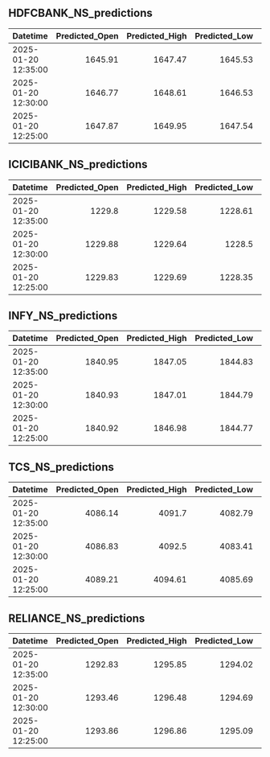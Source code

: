 ## HDFCBANK_NS_predictions
| Datetime            |   Predicted_Open |   Predicted_High |   Predicted_Low |   Predicted_Close |   Predicted_Volume |
|:--------------------|-----------------:|-----------------:|----------------:|------------------:|-------------------:|
| 2025-01-20 12:35:00 |          1645.91 |          1647.47 |         1645.53 |           1647.26 |             110294 |
| 2025-01-20 12:30:00 |          1646.77 |          1648.61 |         1646.53 |           1647.9  |             109485 |
| 2025-01-20 12:25:00 |          1647.87 |          1649.95 |         1647.54 |           1648.9  |             105377 |

## ICICIBANK_NS_predictions
| Datetime            |   Predicted_Open |   Predicted_High |   Predicted_Low |   Predicted_Close |   Predicted_Volume |
|:--------------------|-----------------:|-----------------:|----------------:|------------------:|-------------------:|
| 2025-01-20 12:35:00 |          1229.8  |          1229.58 |         1228.61 |           1229.94 |            94288.3 |
| 2025-01-20 12:30:00 |          1229.88 |          1229.64 |         1228.5  |           1230.06 |           101952   |
| 2025-01-20 12:25:00 |          1229.83 |          1229.69 |         1228.35 |           1230.1  |           112856   |

## INFY_NS_predictions
| Datetime            |   Predicted_Open |   Predicted_High |   Predicted_Low |   Predicted_Close |   Predicted_Volume |
|:--------------------|-----------------:|-----------------:|----------------:|------------------:|-------------------:|
| 2025-01-20 12:35:00 |          1840.95 |          1847.05 |         1844.83 |           1842.95 |            37099.6 |
| 2025-01-20 12:30:00 |          1840.93 |          1847.01 |         1844.79 |           1842.88 |            37162.2 |
| 2025-01-20 12:25:00 |          1840.92 |          1846.98 |         1844.77 |           1842.81 |            37350.4 |

## TCS_NS_predictions
| Datetime            |   Predicted_Open |   Predicted_High |   Predicted_Low |   Predicted_Close |   Predicted_Volume |
|:--------------------|-----------------:|-----------------:|----------------:|------------------:|-------------------:|
| 2025-01-20 12:35:00 |          4086.14 |          4091.7  |         4082.79 |           4088.79 |            14801.5 |
| 2025-01-20 12:30:00 |          4086.83 |          4092.5  |         4083.41 |           4089.48 |            14260   |
| 2025-01-20 12:25:00 |          4089.21 |          4094.61 |         4085.69 |           4092.28 |            12399.7 |

## RELIANCE_NS_predictions
| Datetime            |   Predicted_Open |   Predicted_High |   Predicted_Low |   Predicted_Close |   Predicted_Volume |
|:--------------------|-----------------:|-----------------:|----------------:|------------------:|-------------------:|
| 2025-01-20 12:35:00 |          1292.83 |          1295.85 |         1294.02 |           1293.62 |             110476 |
| 2025-01-20 12:30:00 |          1293.46 |          1296.48 |         1294.69 |           1294.3  |             111092 |
| 2025-01-20 12:25:00 |          1293.86 |          1296.86 |         1295.09 |           1294.67 |             114471 |

